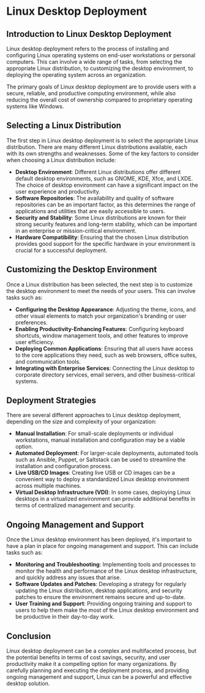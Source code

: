 # Linux Desktop Deployment

## **Introduction to Linux Desktop Deployment**

Linux desktop deployment refers to the process of installing and configuring Linux operating systems on end-user workstations or personal computers. This can involve a wide range of tasks, from selecting the appropriate Linux distribution, to customizing the desktop environment, to deploying the operating system across an organization.

The primary goals of Linux desktop deployment are to provide users with a secure, reliable, and productive computing environment, while also reducing the overall cost of ownership compared to proprietary operating systems like Windows.

## **Selecting a Linux Distribution**

The first step in Linux desktop deployment is to select the appropriate Linux distribution. There are many different Linux distributions available, each with its own strengths and weaknesses. Some of the key factors to consider when choosing a Linux distribution include:

- **Desktop Environment**: Different Linux distributions offer different default desktop environments, such as GNOME, KDE, Xfce, and LXDE. The choice of desktop environment can have a significant impact on the user experience and productivity.
- **Software Repositories**: The availability and quality of software repositories can be an important factor, as this determines the range of applications and utilities that are easily accessible to users.
- **Security and Stability**: Some Linux distributions are known for their strong security features and long-term stability, which can be important in an enterprise or mission-critical environment.
- **Hardware Compatibility**: Ensuring that the chosen Linux distribution provides good support for the specific hardware in your environment is crucial for a successful deployment.

## **Customizing the Desktop Environment**

Once a Linux distribution has been selected, the next step is to customize the desktop environment to meet the needs of your users. This can involve tasks such as:

- **Configuring the Desktop Appearance**: Adjusting the theme, icons, and other visual elements to match your organization's branding or user preferences.
- **Enabling Productivity-Enhancing Features**: Configuring keyboard shortcuts, window management tools, and other features to improve user efficiency.
- **Deploying Common Applications**: Ensuring that all users have access to the core applications they need, such as web browsers, office suites, and communication tools.
- **Integrating with Enterprise Services**: Connecting the Linux desktop to corporate directory services, email servers, and other business-critical systems.

## **Deployment Strategies**

There are several different approaches to Linux desktop deployment, depending on the size and complexity of your organization:

- **Manual Installation**: For small-scale deployments or individual workstations, manual installation and configuration may be a viable option.
- **Automated Deployment**: For larger-scale deployments, automated tools such as Ansible, Puppet, or Saltstack can be used to streamline the installation and configuration process.
- **Live USB/CD Images**: Creating live USB or CD images can be a convenient way to deploy a standardized Linux desktop environment across multiple machines.
- **Virtual Desktop Infrastructure (VDI)**: In some cases, deploying Linux desktops in a virtualized environment can provide additional benefits in terms of centralized management and security.

## **Ongoing Management and Support**

Once the Linux desktop environment has been deployed, it's important to have a plan in place for ongoing management and support. This can include tasks such as:

- **Monitoring and Troubleshooting**: Implementing tools and processes to monitor the health and performance of the Linux desktop infrastructure, and quickly address any issues that arise.
- **Software Updates and Patches**: Developing a strategy for regularly updating the Linux distribution, desktop applications, and security patches to ensure the environment remains secure and up-to-date.
- **User Training and Support**: Providing ongoing training and support to users to help them make the most of the Linux desktop environment and be productive in their day-to-day work.

## **Conclusion**

Linux desktop deployment can be a complex and multifaceted process, but the potential benefits in terms of cost savings, security, and user productivity make it a compelling option for many organizations. By carefully planning and executing the deployment process, and providing ongoing management and support, Linux can be a powerful and effective desktop solution.

